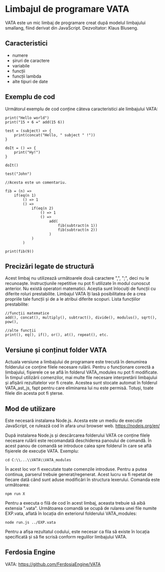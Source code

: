 # Limbajul de programare VATA

VATA este un mic limbaj de programare creat după modelul limbajului smallang, fiind
derivat din JavaScript. Dezvoltator: Klaus Bluseng.

## Caracteristici

* numere
* șiruri de caractere
* variabile
* funcții
* funcții lambda
* alte tipuri de date

## Exemplu de cod

Următorul exemplu de cod conține câteva caracteristici ale limbajului VATA:

```
print("Hello world")
print("15 + 6 =" add(15 6))

test = (subject) => {
    print(concat("Hello, " subject " !"))
}

doIt = () => {
    print("Hy!")
}

doIt()

test("John")

//Acesta este un comentariu.

fib = (n) =>
    if(eq(n 1)
        () => 1
        () =>
            if(eq(n 2)
                () => 1
                () =>
                    add(
                        fib(subtract(n 1))
                        fib(subtract(n 2))
                    )
            )
        )

print(fib(9))
```

## Precizări legate de structură

Acest limbaj nu utilizează următoarele două caractere ",", ";", deci nu le recunoaște.
Instrucțiunile repetitive nu pot fi utilizate în modul cunoscut anterior. Nu există
operatori matematici. Aceștia sunt înlocuiți de funcții cu diferite roluri prestabilite.
Limbajul VATA îți lasă posibilitatea de a crea propriile tale funcții și de a le atribui
diferite scopuri. Lista funcțiilor prestabilite:

```
//funcții matematice
add(), concat(), multiply(), subtract(), divide(), modulus(), sqrt(), pow(),

//alte funcții
print(), eq(), if(), or(), at(), repeat(), etc.
```

## Versiune și conținut folder VATA

Actuala versiune a limbajului de programare este trecută în denumirea folderului ce
conține filele necesare rulării. Pentru o funcționare corectă a limbajului, fișierele
ce se află în folderul VATA_modules nu pot fi modificate. În timpul utilizării comenzilor,
mai multe file necesare interpretării limbajului și afișării rezultatelor vor fi create.
Acestea sunt stocate automat în folderul VATA_ast_js, fapt pentru care eliminarea lui nu
este permisă. Totuși, toate filele din acesta pot fi șterse.

## Mod de utilizare

Este necesară instalarea Node.js. Acesta este un mediu de execuție JavaScript, ce rulează
cod în afara unui browser web. https://nodejs.org/en/

După instalarea Node.js și descărcarea folderului VATA ce conține filele necesare rulării
este recomandată deschiderea panoului de comandă. În acest panou de comandă se introduce
calea spre folderul în care se află fișierele de execuție VATA. Exemplu:

```
cd C:\\...\\VATA\\VATA_modules
```

În acest loc vor fi executate toate comenzile introduse. Pentru a putea continua, parserul
trebuie generat/regenerat. Acest lucru va fi repetat de fiecare dată când sunt aduse
modificări în structura lexerului. Comanda este următoarea:

```
npm run X
```

Pentru a executa o filă de cod în acest limbaj, aceasta trebuie să aibă extensia ".vata".
Următoarea comandă se ocupă de rularea unei file numite EXP.vata, aflată în locația din
exteriorul folderului VATA_modules:

```
node run.js ../EXP.vata
```

Pentru a afișa rezultatul codului, este necesar ca fila să existe în locația specificată
și să fie scrisă conform regulilor limbajului VATA.

## Ferdosia Engine

VATA: https://github.com/FerdosiaEngine/VATA
